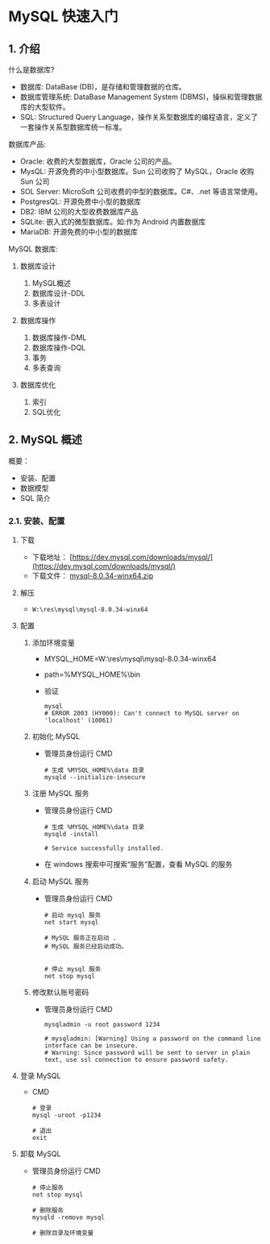 <!--#region
@author 吴钦飞
@email wuqinfei@qq.com
@create date 2023-10-21 17:05:23
@modify date 2023-10-22 14:47:22
@desc [description]
#endregion-->


# MySQL 快速入门

## 1. 介绍

什么是数据库?

* 数据库: DataBase (DB)，是存储和管理数据的仓库。
* 数据库管理系统: DataBase Management System (DBMS)，操纵和管理数据库的大型软件。
* SQL: Structured Query Language，操作关系型数据库的编程语言，定义了一套操作关系型数据库统一标准。

数据库产品:

* Oracle: 收费的大型数据库，Oracle 公司的产品。
* MysQL: 开源免费的中小型数据库。Sun 公司收购了 MySQL，Oracle 收购 Sun 公司
* SOL Server: MicroSoft 公司收费的中型的数据库。C#、.net 等语言常使用。
* PostgresQL: 开源免费中小型的数据库
* DB2: IBM 公司的大型收费数据库产品
* SQLite: 嵌入式的微型数据库。如:作为 Android 内置数据库
* MariaDB: 开源免费的中小型的数据库

MySQL 数据库:

1. 数据库设计

    1. MySQL概述
    2. 数据库设计-DDL
    3. 多表设计

2. 数据库操作

    1. 数据库操作-DML
    2. 数据库操作-DQL
    3. 事务
    4. 多表查询

3. 数据库优化

    1. 索引
    2. SQL优化

## 2. MySQL 概述

概要：

* 安装、配置
* 数据模型
* SQL 简介

### 2.1. 安装、配置


1. 下载

    * 下载地址： [https://dev.mysql.com/downloads/mysql/](https://dev.mysql.com/downloads/mysql/)
    * 下载文件： [mysql-8.0.34-winx64.zip](https://dev.mysql.com/get/Downloads/MySQL-8.0/mysql-8.0.34-winx64.zip)

2. 解压

    * `W:\res\mysql\mysql-8.0.34-winx64`

3. 配置

    1. 添加环境变量

        * MYSQL_HOME=W:\res\mysql\mysql-8.0.34-winx64
        * path=%MYSQL_HOME%\bin
        * 验证

            ```shell
            mysql
            # ERROR 2003 (HY000): Can't connect to MySQL server on 'localhost' (10061)
            ```

    2. 初始化 MySQL

        * 管理员身份运行 CMD
        
            ```shell
            # 生成 %MYSQL_HOME%\data 目录
            mysqld --initialize-insecure
            ```

    3. 注册 MySQL 服务

        * 管理员身份运行 CMD
        
            ```shell
            # 生成 %MYSQL_HOME%\data 目录
            mysqld -install
            
            # Service successfully installed.
            ```

        * 在 windows 搜索中可搜索“服务”配置，查看 MySQL 的服务


    4. 启动 MySQL 服务

        * 管理员身份运行 CMD
        
            ```shell
            # 启动 mysql 服务
            net start mysql

            # MySQL 服务正在启动 .
            # MySQL 服务已经启动成功。

            
            # 停止 mysql 服务
            net stop mysql
            ```

    5. 修改默认账号密码

        * 管理员身份运行 CMD
        
            ```shell
            mysqladmin -u root password 1234

            # mysqladmin: [Warning] Using a password on the command line interface can be insecure.
            # Warning: Since password will be sent to server in plain text, use ssl connection to ensure password safety.
            ```

4. 登录 MySQL

    * CMD
        
        ```shell
        # 登录
        mysql -uroot -p1234

        # 退出
        exit
        ```

5. 卸载 MySQL

    * 管理员身份运行 CMD
    
        ```shell
        # 停止服务
        net stop mysql

        # 删除服务
        mysqld -remove mysql

        # 删除目录及环境变量
        ```